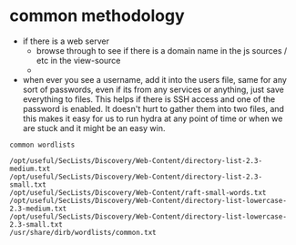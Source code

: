 # common methodology

* if there is a web server
  * browse through to see if there is a domain name in the js sources / etc in the view-source
  * 
* when ever you see a username, add it into the users file, same for any sort of passwords, even if its from any services or anything, just save everything to files. This helps if there is SSH access and one of the password is enabled. It doesn't hurt to gather them into two files, and this makes it easy for us to run hydra at any point of time or when we are stuck and it might be an easy win.

```text
common wordlists

/opt/useful/SecLists/Discovery/Web-Content/directory-list-2.3-medium.txt
/opt/useful/SecLists/Discovery/Web-Content/directory-list-2.3-small.txt
/opt/useful/SecLists/Discovery/Web-Content/raft-small-words.txt
/opt/useful/SecLists/Discovery/Web-Content/directory-list-lowercase-2.3-medium.txt
/opt/useful/SecLists/Discovery/Web-Content/directory-list-lowercase-2.3-small.txt
/usr/share/dirb/wordlists/common.txt
```

